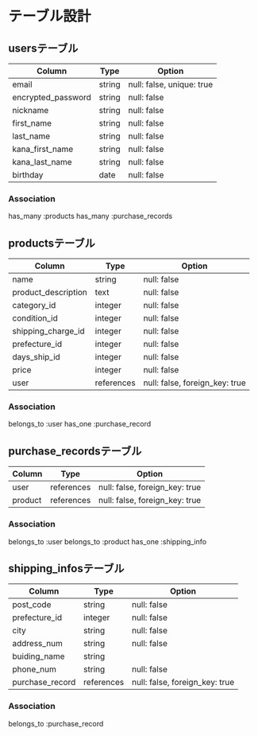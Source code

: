 # テーブル設計


## usersテーブル

| Column             | Type    | Option                        |
|--------------------|---------|-------------------------------|
| email              | string  | null: false, unique: true     |
| encrypted_password | string  | null: false                   |
| nickname           | string  | null: false                   |
| first_name         | string  | null: false                   |
| last_name          | string  | null: false                   |
| kana_first_name    | string  | null: false                   |
| kana_last_name     | string  | null: false                   |
| birthday           | date    | null: false                   |

### Association
has_many :products
has_many :purchase_records



## productsテーブル

| Column              | Type       | Option                         |
|-------------------- |------------|--------------------------------|
| name                | string     | null: false                    |
| product_description | text       | null: false                    |
| category_id         | integer    | null: false                    |
| condition_id        | integer    | null: false                    |
| shipping_charge_id  | integer    | null: false                    |
| prefecture_id       | integer    | null: false                    |
| days_ship_id        | integer    | null: false                    |
| price               | integer    | null: false                    |
| user                | references | null: false, foreign_key: true |

### Association
belongs_to :user
has_one    :purchase_record



## purchase_recordsテーブル

| Column        | Type       | Option                         |
|---------------|------------|--------------------------------|
| user          | references | null: false, foreign_key: true |
| product       | references | null: false, foreign_key: true |

### Association
belongs_to :user
belongs_to :product
has_one    :shipping_info



## shipping_infosテーブル

| Column          | Type       | Option                            |
|-----------------|------------|-----------------------------------|
| post_code       | string     | null: false                       |
| prefecture_id   | integer    | null: false                       |
| city            | string     | null: false                       |
| address_num     | string     | null: false                       |
| buiding_name    | string     |                                   |
| phone_num       | string     | null: false                       |
| purchase_record | references | null: false, foreign_key: true    |

### Association
belongs_to :purchase_record

